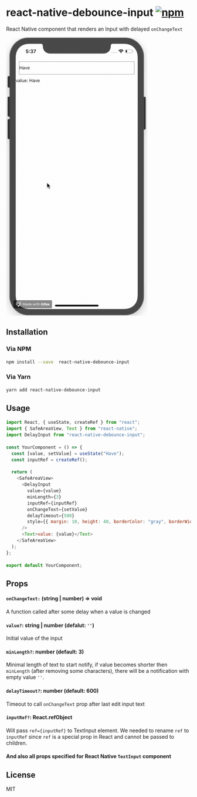 # react-native-debounce-input [![npm](https://img.shields.io/npm/v/react-delay-input.svg?style=flat-square)](https://npmjs.com/package/react-native-debounce-input)

React Native component that renders an Input with delayed `onChangeText`

![react-native-debounce-input](react-native-debounce-input.gif)

## Installation

### Via NPM

```sh
npm install --save  react-native-debounce-input
```

### Via Yarn

```sh
yarn add react-native-debounce-input
```

## Usage

```js
import React, { useState, createRef } from "react";
import { SafeAreaView, Text } from "react-native";
import DelayInput from "react-native-debounce-input";

const YourComponent = () => {
  const [value, setValue] = useState("Have");
  const inputRef = createRef();

  return (
    <SafeAreaView>
      <DelayInput
        value={value}
        minLength={3}
        inputRef={inputRef}
        onChangeText={setValue}
        delayTimeout={500}
        style={{ margin: 10, height: 40, borderColor: "gray", borderWidth: 1 }}
      />
      <Text>value: {value}</Text>
    </SafeAreaView>
  );
};

export default YourComponent;
```

## Props

#### `onChangeText:` (string | number) => void

A function called after some delay when a value is changed

#### `value?`: string | number (defalut: `''`)

Initial value of the input

#### `minLength?`: number (default: 3)

Minimal length of text to start notify, if value becomes shorter then `minLength` (after removing some characters), there will be a notification with empty value `''`.

#### `delayTimeout?`: number (default: 600)

Timeout to call `onChangeText` prop after last edit input text

#### `inputRef?`: React.refObject

Will pass `ref={inputRef}` to TextInput element. We needed to rename `ref` to `inputRef` since `ref` is a special prop in React and cannot be passed to children.

#### And also all props specified for React Native `TextInput` component

## License

MIT
